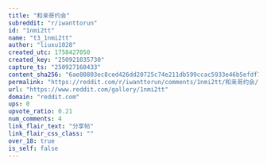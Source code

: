 ```yaml
---
title: "和亲哥约会"
subreddit: "r/iwanttorun"
id: "1nmi2tt"
name: "t3_1nmi2tt"
author: "liuxu1028"
created_utc: 1758427050
created_key: "250921035730"
capture_ts: "250927160433"
content_sha256: "6ae80803ec8ced426dd20725c74e211db599ccac5933e46b5efdf78c47e0c59e"
permalink: "https://reddit.com/r/iwanttorun/comments/1nmi2tt/和亲哥约会/"
url: "https://www.reddit.com/gallery/1nmi2tt"
domain: "reddit.com"
ups: 0
upvote_ratio: 0.21
num_comments: 4
link_flair_text: "分享帖"
link_flair_css_class: ""
over_18: true
is_self: false
---
```


